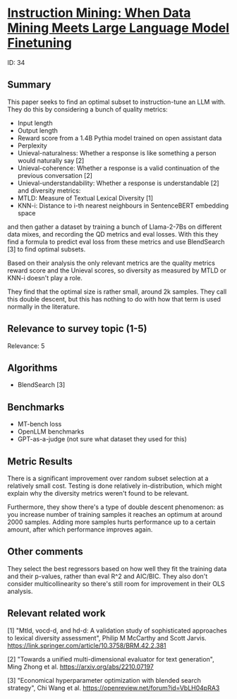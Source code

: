 # [Instruction Mining: When Data Mining Meets Large Language Model Finetuning](https://arxiv.org/abs/2307.06290)

ID: 34

## Summary

This paper seeks to find an optimal subset to instruction-tune an LLM with. They do this by considering a bunch of quality metrics:
- Input length
- Output length
- Reward score from a 1.4B Pythia model trained on open assistant data
- Perplexity
- Unieval-naturalness: Whether a response is like something a person would naturally say [2]
- Unieval-coherence: Whether a response is a valid continuation of the previous conversation [2]
- Unieval-understandability: Whether a response is understandable [2]
and diversity metrics:
- MTLD: Measure of Textual Lexical Diversity [1]
- KNN-i: Distance to i-th nearest neighbours in SentenceBERT embedding space

and then gather a dataset by training a bunch of Llama-2-7Bs on different data mixes, and recording the QD metrics and eval losses. With this they find a formula to predict eval loss from these metrics and use BlendSearch [3] to find optimal subsets.

Based on their analysis the only relevant metrics are the quality metrics reward score and the Unieval scores, so diversity as measured by MTLD or KNN-i doesn't play a role.

They find that the optimal size is rather small, around 2k samples. They call this double descent, but this has nothing to do with how that term is used normally in the literature.

## Relevance to survey topic (1-5)

Relevance: 5

## Algorithms

- BlendSearch [3]

## Benchmarks

- MT-bench loss
- OpenLLM benchmarks
- GPT-as-a-judge (not sure what dataset they used for this)

## Metric Results

There is a significant improvement over random subset selection at a relatively small cost. Testing is done relatively in-distribution, which might explain why the diversity metrics weren't found to be relevant.

Furthermore, they show there's a type of double descent phenomenon: as you increase number of training samples it reaches an optimum at around 2000 samples. Adding more samples hurts performance up to a certain amount, after which performance improves again.

## Other comments

They select the best regressors based on how well they fit the training data and their p-values, rather than eval R^2 and AIC/BIC.
They also don't consider multicollinearity so there's still room for improvement in their OLS analysis.

## Relevant related work

[1] "Mtld, vocd-d, and hd-d: A validation study of sophisticated approaches to lexical diversity assessment", Philip M McCarthy and Scott Jarvis. https://link.springer.com/article/10.3758/BRM.42.2.381

[2] "Towards a unified multi-dimensional evaluator for text generation", Ming Zhong et al. https://arxiv.org/abs/2210.07197

[3] "Economical hyperparameter optimization with blended search strategy", Chi Wang et al. https://openreview.net/forum?id=VbLH04pRA3